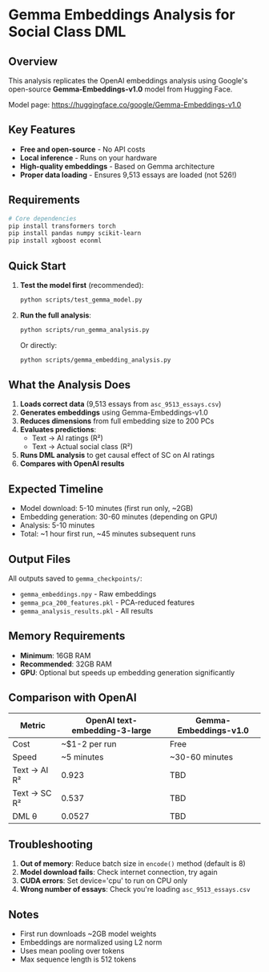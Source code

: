 # Gemma Embeddings Analysis for Social Class DML

## Overview

This analysis replicates the OpenAI embeddings analysis using Google's open-source **Gemma-Embeddings-v1.0** model from Hugging Face.

Model page: https://huggingface.co/google/Gemma-Embeddings-v1.0

## Key Features

- **Free and open-source** - No API costs
- **Local inference** - Runs on your hardware
- **High-quality embeddings** - Based on Gemma architecture
- **Proper data loading** - Ensures 9,513 essays are loaded (not 526!)

## Requirements

```bash
# Core dependencies
pip install transformers torch
pip install pandas numpy scikit-learn
pip install xgboost econml
```

## Quick Start

1. **Test the model first** (recommended):
   ```bash
   python scripts/test_gemma_model.py
   ```

2. **Run the full analysis**:
   ```bash
   python scripts/run_gemma_analysis.py
   ```
   
   Or directly:
   ```bash
   python scripts/gemma_embedding_analysis.py
   ```

## What the Analysis Does

1. **Loads correct data** (9,513 essays from `asc_9513_essays.csv`)
2. **Generates embeddings** using Gemma-Embeddings-v1.0
3. **Reduces dimensions** from full embedding size to 200 PCs
4. **Evaluates predictions**:
   - Text → AI ratings (R²)
   - Text → Actual social class (R²)
5. **Runs DML analysis** to get causal effect of SC on AI ratings
6. **Compares with OpenAI results**

## Expected Timeline

- Model download: 5-10 minutes (first run only, ~2GB)
- Embedding generation: 30-60 minutes (depending on GPU)
- Analysis: 5-10 minutes
- Total: ~1 hour first run, ~45 minutes subsequent runs

## Output Files

All outputs saved to `gemma_checkpoints/`:
- `gemma_embeddings.npy` - Raw embeddings
- `gemma_pca_200_features.pkl` - PCA-reduced features
- `gemma_analysis_results.pkl` - All results

## Memory Requirements

- **Minimum**: 16GB RAM
- **Recommended**: 32GB RAM
- **GPU**: Optional but speeds up embedding generation significantly

## Comparison with OpenAI

| Metric | OpenAI text-embedding-3-large | Gemma-Embeddings-v1.0 |
|--------|-------------------------------|----------------------|
| Cost | ~$1-2 per run | Free |
| Speed | ~5 minutes | ~30-60 minutes |
| Text → AI R² | 0.923 | TBD |
| Text → SC R² | 0.537 | TBD |
| DML θ | 0.0527 | TBD |

## Troubleshooting

1. **Out of memory**: Reduce batch size in `encode()` method (default is 8)
2. **Model download fails**: Check internet connection, try again
3. **CUDA errors**: Set device='cpu' to run on CPU only
4. **Wrong number of essays**: Check you're loading `asc_9513_essays.csv`

## Notes

- First run downloads ~2GB model weights
- Embeddings are normalized using L2 norm
- Uses mean pooling over tokens
- Max sequence length is 512 tokens